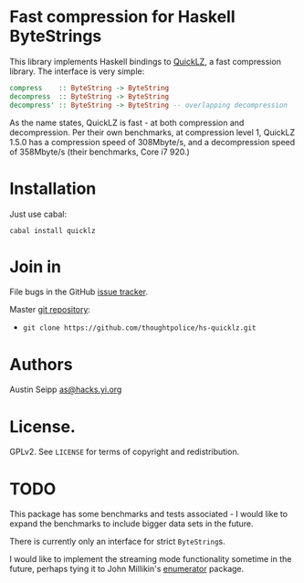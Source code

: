 # Fast compression for Haskell ByteStrings

This library implements Haskell bindings to
[QuickLZ](http://quicklz.com), a fast compression library. The
interface is very simple:

```haskell
compress    :: ByteString -> ByteString
decompress  :: ByteString -> ByteString
decompress' :: ByteString -> ByteString -- overlapping decompression
```

As the name states, QuickLZ is fast - at both compression and
decompression.  Per their own benchmarks, at compression level 1,
QuickLZ 1.5.0 has a compression speed of 308Mbyte/s, and a
decompression speed of 358Mbyte/s (their benchmarks, Core i7 920.)

# Installation

Just use cabal:

```
cabal install quicklz
```

# Join in

File bugs in the GitHub [issue tracker][].

Master [git repository][gh]:

* `git clone https://github.com/thoughtpolice/hs-quicklz.git`

# Authors

Austin Seipp <as@hacks.yi.org>

# License.

GPLv2. See `LICENSE` for terms of copyright and redistribution.

# TODO

This package has some benchmarks and tests associated - I would like
to expand the benchmarks to include bigger data sets in the future.

There is currently only an interface for strict `ByteString`s.

I would like to implement the streaming mode functionality sometime in
the future, perhaps tying it to John Millikin's
[enumerator](http://hackage.haskell.org/package/enumerator) package.

[issue tracker]: https://github.com/thoughtpolice/hs-quicklz/issues
[gh]: https://github.com/thoughtpolice/hs-quicklz
